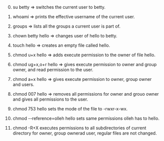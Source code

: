 0) su betty => switches the current user to betty.

1) whoami => prints the effective username of the current user.

2) groups => lists all the groups a current user is part of.

3) chown betty hello => changes user of hello to betty.

4) touch hello => creates an empty file called hello.

5) chmod u+x hello => adds execute permission to the owner of file hello.

6) chmod ug+x,o+r hello => gives execute permission to owner and group owner, and read permission to the user.

7) chmod a+x hello => gives execute permission to owner, group owner and users.

8) chmod 007 hello => removes all permissions for owner and grouo owner and gives all permissions to the user.

9) chmod 753 hello sets the mode of the file to -rwxr-x-wx.

10) chmod --reference=olleh hello sets same permissions olleh has to hello.

11) chmod -R+X executes permissions to all subdirectories of current directory for owner, group ownerad user, regular files are not changed.